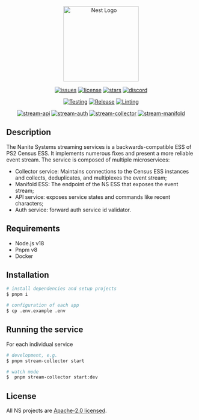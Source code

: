 <div align="center">
<a href="https://nanite-systems.net/" target="blank">
  <img src="https://nanite-systems.net/images/ns.colored.svg" width="200" alt="Nest Logo" />
</a>

[![issues](https://img.shields.io/github/issues/nanite-systems/stream)](https://github.com/nanite-systems/stream/issues)
[![license](https://img.shields.io/github/license/nanite-systems/stream)](https://github.com/nanite-systems/stream/blob/main/LICENSE)
[![stars](https://img.shields.io/github/stars/nanite-systems/stream?color=green)](https://github.com/nanite-systems/stream/stargazers)
[![discord](https://img.shields.io/discord/1019343142471880775?color=7734eb&label=discord&logo=Discord&logoColor=white)](https://discord.gg/kQj4uw5Q9s)

[![Testing](https://github.com/nanite-systems/stream/actions/workflows/test.yml/badge.svg)](https://github.com/nanite-systems/stream/actions/workflows/test.yml)
[![Release](https://github.com/nanite-systems/stream/actions/workflows/build.yml/badge.svg)](https://github.com/nanite-systems/stream/actions/workflows/build.yml)
[![Linting](https://github.com/nanite-systems/stream/actions/workflows/lint.yml/badge.svg)](https://github.com/nanite-systems/stream/actions/workflows/lint.yml)

[![stream-api](https://img.shields.io/github/package-json/v/nanite-systems/stream?color=blue&filename=apps%2Fstream-api%2Fpackage.json&label=api)](https://github.com/nanite-systems/stream/tree/main/apps/stream-api)
[![stream-auth](https://img.shields.io/github/package-json/v/nanite-systems/stream?color=blue&filename=apps%2Fstream-auth%2Fpackage.json&label=auth)](https://github.com/nanite-systems/stream/tree/main/apps/stream-auth)
[![stream-collector](https://img.shields.io/github/package-json/v/nanite-systems/stream?color=blue&filename=apps%2Fstream-collector%2Fpackage.json&label=collector)](https://github.com/nanite-systems/stream/tree/main/apps/stream-collector)
[![stream-manifold](https://img.shields.io/github/package-json/v/nanite-systems/stream?color=blue&filename=apps%2Fstream-manifold%2Fpackage.json&label=manifold)](https://github.com/nanite-systems/stream/tree/main/apps/stream-manifold)

</div>

## Description

The Nanite Systems streaming services is a backwards-compatible ESS of PS2 Census ESS.
It implements numerous fixes and present a more reliable event stream.
The service is composed of multiple microservices:

- Collector service: Maintains connections to the Census ESS instances and collects, deduplicates, and multiplexes the event
  stream;
- Manifold ESS: The endpoint of the NS ESS that exposes the event stream;
- API service: exposes service states and commands like recent characters;
- Auth service: forward auth service id validator.

## Requirements

- Node.js v18
- Pnpm v8
- Docker

## Installation

```bash
# install dependencies and setup projects
$ pnpm i

# configuration of each app
$ cp .env.example .env
```

## Running the service

For each individual service

```bash
# development, e.g.
$ pnpm stream-collector start

# watch mode
$  pnpm stream-collector start:dev
```

## License

All NS projects are [Apache-2.0 licensed](LICENSE).
